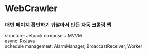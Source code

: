 # WebCrawler

<h3>매번 페이지 확인하기 귀찮아서 만든 자동 크롤링 앱</h3>

structure: Jetpack compose + MVVM <br>
async: RxJava <br>
schedule management: AlarmManager, BroadcastReceiver, Worker
